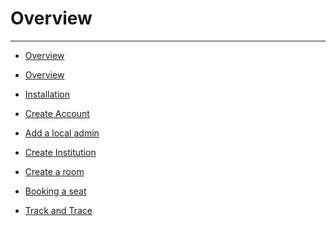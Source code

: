 # Overview

---


<a name="section-1"></a>
- [Overview](/{{route}}/{{version}}/overview)

<a name="links">

- [Overview](/{{route}}/{{version}}/overview)
  
- [Installation](/{{route}}/{{version}}/Installation)
  
- [Create Account](/{{route}}/{{version}}/add_account)
- [Add a local admin](/{{route}}/{{version}}/add_localAdmin)
- [Create Institution](/{{route}}/{{version}}/add_institution)
- [Create a room](/{{route}}/{{version}}/add_room)
- [Booking a seat](/{{route}}/{{version}}/add_booking)
- [Track and Trace](/{{route}}/{{version}}/trackAndTrace)


